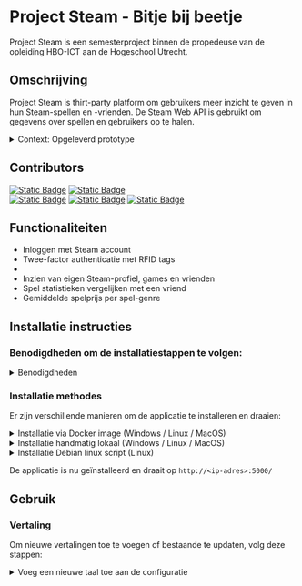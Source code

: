 

# Project Steam - Bitje bij beetje  

Project Steam is een semesterproject binnen de propedeuse van de opleiding HBO-ICT aan de Hogeschool Utrecht.

## Omschrijving
Project Steam is thirt-party platform om gebruikers meer inzicht te geven in hun Steam-spellen en -vrienden.
De Steam Web API is gebruikt om gegevens over spellen en gebruikers op te halen.
 
<details><summary>Context: Opgeleverd prototype</summary>

In het opgeleverde prototype van Project Steam is het een webapplicatie, 
die gebruikers in staat stelt om in te loggen met hun Steam-account met RFID Twee-factor authenticatie, 
en hun eigen Steam-profiel, spellen en vrienden te bekijken.
Daarnaast kunnen gebruikers hun spelstatistieken vergelijken met een vriend en de gemiddelde spelprijs per spel-genre bekijken.

###### Technische context
De webapplicatie draaide op een Raspberry Pi 4 met een RFID-lezer en een Oled-display.

Een Raspberry Pi Pico W met een afstands-sensor werd geplaatst boven een beeldscherm, 
om te detecteren of de gebruiker te dicht in de buurt van het beeldscherm zit.

De PostgreSQL database server draaide op een virtual machine in Microsoft Azure.

</details>

## Contributors
<a href="https://github.com/KevinMakkink" target="__blank">![Static Badge](https://img.shields.io/badge/AI:-%20Kevin%20Makkink:%20Kevin%20(1877413)-8A2BE2)</a>
<a href="https://github.com/Remmerswaal" target="__blank">![Static Badge](https://img.shields.io/badge/TI:-%20Max%20Remmerswaal:%20Max%20(1886518)-8A2BE2)</a> <br>
<a href="https://github.com/Maxbox10" target="__blank">![Static Badge](https://img.shields.io/badge/SD%20UI/UX%20:-%20Max%20Arink:%20MaxBox10%20(1886710)-8A2BE2)</a>
<a href="https://github.com/owzezo" target="__blank">![Static Badge](https://img.shields.io/badge/SD%20%20Backend%20:-%20Zaid%20Al%20Abbasy:%20zezo%20(1767972)-8A2BE2)</a>
<a href="#">![Static Badge](https://img.shields.io/badge/CSC:-%20Alberto%20van%20Eckeveld:%20AlbertoVE%20(1876166)-8A2BE2)</a>

## Functionaliteiten
- Inloggen met Steam account
- Twee-factor authenticatie met RFID tags
- 
- Inzien van eigen Steam-profiel, games en vrienden
- Spel statistieken vergelijken met een vriend
- Gemiddelde spelprijs per spel-genre


## Installatie instructies
### Benodigdheden om de installatiestappen te volgen:
<details><summary>Benodigdheden</summary>

- Git
- Python 3.8 of hoger
- python3-venv
- Database (PostgreSQL)
<br><br>
- (Optioneel) Docker
- (Optioneel) curl
</details>

### Installatie methodes
Er zijn verschillende manieren om de applicatie te installeren en draaien:

<details><summary>Installatie via Docker image (Windows / Linux / MacOS)</summary>

#### Na het clonen van de repository, volg deze stappen om de omgeving op te zetten en de applicatie te draaien in een Docker-container:  

#### Bouw de Docker image:  
```sh
docker build -t steam-project .
```
#### Draai de Docker container:  
```sh
docker run -d -p 5000:5000 --name steam-project--prod steam-project
```
Met deze instructies kun je de applicatie eenvoudig opzetten en draaien, zowel lokaal als in een Docker-container.

</details>

<details><summary>Installatie handmatig lokaal (Windows / Linux / MacOS)</summary>

#### Na het clonen van de repository, volg deze stappen om de omgeving op te zetten en de applicatie lokaal te draaien:

#### 1: Maak een virtuele omgeving aan:
```sh
   python -m venv .venv
```

#### 2: Activeer de virtuele omgeving:  
Voor Linux/macOS:
```sh
source .venv/bin/activate
```
Voor Windows:
```sh
.venv\Scripts\activate
```
#### 3: Installeer de vereiste Python-pakketten:  
```sh
pip install -r requirements.txt
```
#### 4: Compileer de vertalingen:  
```sh
pybabel compile -d app/translations
```
#### 5: Start de Flask-applicatie:  
```sh
flask run --host=0.0.0.0 --debug
```
Met deze stappen kun je de applicatie lokaal opzetten en draaien.

</details>

<details><summary>Installatie Debian linux script (Linux)</summary>

#### Er is een installatie script beschikbaar voor ***Debian Systemen*** om de applicatie eenvoudig op te zetten en draaien in docker.
Om de applicatie te installeren en draaien, volg deze stappen om het installatie script te downloaden en uit te voeren:

#### 1: Instaleer eerst het installatie script:
```sh
curl -L  https://raw.githubusercontent.com/AlbertovanEckeveld/steam/refs/heads/main/setup.sh?token=GHSAT0AAAAAAC3TTZVNSOQX3KYJJ3R2DSBGZ23OKPA -o setup.sh
```
#### 2: Maak het script uitvoerbaar en voer het uit:
```sh
sudo chmod a+x setup.sh && sudo ./setup.sh
```
</details>

De applicatie is nu geïnstalleerd en draait op ```http://<ip-adres>:5000/```

## Gebruik

### Vertaling
Om nieuwe vertalingen toe te voegen of bestaande te updaten, volg deze stappen:  

<details><summary>Voeg een nieuwe taal toe aan de configuratie</summary>

#### Extraheer de vertaalbare strings: 
```sh
pybabel extract -F babel.cfg -o messages.pot .
```
#### Initialiseer de vertaling voor een nieuwe taal (bijvoorbeeld Engels): 
```sh
pybabel init -i messages.pot -d app/translations -l en
```
#### Compileer de vertalingen:  
```sh
pybabel compile -d app/translations
```
</details>